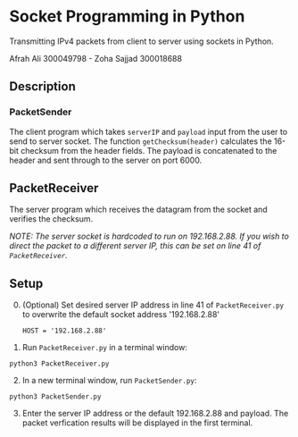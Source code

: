 # Socket Programming in Python
Transmitting IPv4 packets from client to server using sockets in Python.

Afrah Ali 300049798 - Zoha Sajjad 300018688

## Description
### PacketSender
The client program which takes `serverIP` and `payload` input from the user to send to server socket. 
The function `getChecksum(header)` calculates the 16-bit checksum from the header fields.
The payload is concatenated to the header and sent through to the server on port 6000.

## PacketReceiver
The server program which receives the datagram from the socket and verifies the checksum.

*NOTE: The server socket is hardcoded to run on 192.168.2.88. If you wish to direct the packet to a different server IP, this can be set on line 41 of `PacketReceiver`.*

## Setup
0. (Optional) Set desired server IP address in line 41 of `PacketReceiver.py` to overwrite the default socket address '192.168.2.88'

    `HOST = '192.168.2.88'`

2. Run `PacketReceiver.py` in a terminal window:

`python3 PacketReceiver.py`

2. In a new terminal window, run `PacketSender.py`:

`python3 PacketSender.py`

3. Enter the server IP address or the default 192.168.2.88 and payload. The packet verfication results will be displayed in the first terminal. 
